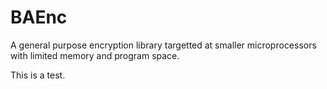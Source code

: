 # BAEnc
A general purpose encryption library targetted at smaller microprocessors with limited memory and program space.

This is a test.
